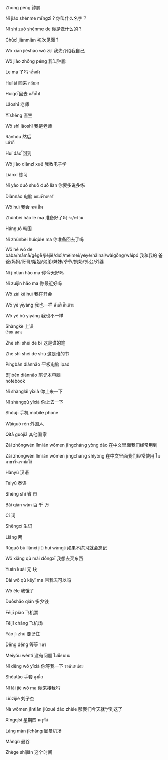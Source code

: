 Zhōng péng
钟鹏

Nǐ jiào shénme míngzì ?
你叫什么名字？

Nǐ shì zuò shénme de
你是做什么的？

Chūcì jiànmiàn
初次见面？

Wǒ xiān jièshào wǒ zìjǐ
我先介绍我自己

Wǒ jiào zhōng péng
我叫钟鹏

Le ma
了吗
หรือยัง

Huílái
回来  กลับมา

Huíqù
้回去  กลับไป

Lǎoshī
老师

Yīshēng
医生

Wǒ shì lǎoshī
我是老师

Ránhòu
然后  
แล้วก็

Huí dào
้ี回到

Wǒ jiào diànzǐ xué
我教电子学

Liànxí
练习

Nǐ yào duō shuō duō liàn
你要多说多练

Diànnǎo
电脑
คอมพิวเตอร์

Wǒ huì
我会
จะ/เป็น

Zhǔnbèi hǎo le ma
准备好了吗
จะ/พร้อม

Hánguó
韩国

Nǐ zhǔnbèi huíqùle ma
你准备回去了吗

Wǒ hé wǒ de bàba/māmā/gēgē/jiějiě/dìdì/mèimei/yéyé/nǎinai/wàigōng/wàipó
我和我的 爸爸/妈妈/哥哥/姐姐/弟弟/妹妹/爷爷/奶奶/外公/外婆

Nǐ jīntiān hǎo ma
你今天好吗

Nǐ zuìjìn hǎo ma
你最近好吗

Wǒ zài kāihuì
我在开会

Wǒ yě yīyàng
我也一样
ฉันก็เห็นด้วย

Wǒ yě bù yīyàng
我也不一样

Shàngkè
上课  
เรียน สอน

Zhè shì shéi de bǐ
这是谁的笔

Zhè shì shéi de shū
这是谁的书

Píngbǎn diànnǎo
平板电脑 
ipad

Bǐjìběn diànnǎo
笔记本电脑  
notebook

Nǐ shànglái yīxià
你上来一下

Nǐ shàngqù yīxià
你上去一下

Shǒujī
手机 
mobile phone


Wàiguó rén
外国人

Qítā guójiā
其他国家

Zài zhōngwén lǐmiàn wǒmen jīngcháng yòng dào
在中文里面我们经常用到

Zài zhōngwén lǐmiàn wǒmen jīngcháng shǐyòng
在中文里面我们经常使用
ในภาษาจีนเรามักใช้

Hànyǔ
汉语

Tàiyǔ
泰语

Shěng shì
省 市

Bǎi qiān wàn
百 千 万

Cí
词

Shēngcí
生词

Liǎng
两

Rúguǒ bù liànxí jiù huì wàngjì
如果不练习就会忘记

Wǒ xiǎng qù mǎi dōngxī
我想去买东西

Yuán kuài
元 块

Dài wǒ qù kěyǐ ma
带我去可以吗

Wǒ èle
我饿了

Duōshǎo qián
多少钱

Fēijī piào
飞机票

Fēijī chǎng
飞机场

Yào jì zhù
要记住

Děng děng
等等
ฯลฯ

Méiyǒu wèntí
没有问题
ไม่มีคำถาม

Nǐ děng wǒ yīxià
你等我一下
รอฉันหน่อย

Shǒutào
手套
ถุงมือ

Nǐ lái jiē wǒ ma
你来接我吗

Liúzijié
刘子杰

Nà wǒmen jīntiān jiùxué dào zhèle
那我们今天就学到这了

Xīngqísì
星期四
พฤหัส

Láng màn jīchǎng
廊曼机场

Màngǔ
曼谷

Zhège shíjiān
这个时间
